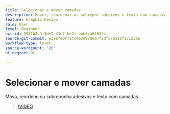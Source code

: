 ```yaml
---
title: Selecionar e mover camadas
description: Mover, reordenar ou sobrepor adesivos e texto com camadas
feature: Graphic Design
role: User
level: Beginner
exl-id: 9981b8c3-5de9-41e7-be2f-eab0ca8f65fe
source-git-commit: e39efe0f7afc4e3e970ea7f2df57b51bf17123a6
workflow-type: tm+mt
source-wordcount: '26'
ht-degree: 0%

---
```


# Selecionar e mover camadas

Mova, reordene ou sobreponha adesivos e texto com camadas.

>[!VIDEO](https://video.tv.adobe.com/v/3420214?quality=12&learn=on&hidetitle=true)
